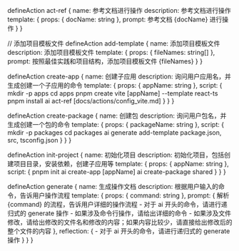 <!-- ai powered shell script generator -->
<!-- default-intereacting-language: 中文 -->

defineAction act-ref {
    name: 参考文档进行操作
    description: 参考文档进行操作
    template: {
        props: {
            docName: string
        },
        prompt: 参考文档 {docName} 进行操作
    }
}

// 添加项目模板文件
defineAction add-template {
    name: 添加项目模板文件
    description: 添加项目模板文件
    template: {
        props: {
            fileNames: string[]
        },
        prompt: 按照最佳实践和项目结构，添加项目模板文件 {fileNames}
    }
}

defineAction create-app {
    name: 创建子应用
    description: 询问用户应用名，并生成创建一个子应用的命令
    template: {
        props: {
            appName: string
        },
        script: {
            mkdir -p apps
            cd apps
            pnpm create vite [appName] --template react-ts
            pnpm install
            ai act-ref [docs/actions/config_vite.md]
        }
    }
}

defineAction create-package {
    name: 创建包
    description: 询问用户包名，并生成创建一个包的命令
    template: {
        props: {
            packageName: string
        },
        script: {
            mkdir -p packages
            cd packages
            ai generate add-template package.json, src, tsconfig.json
        }
    }
}

defineAction init-project {
    name: 初始化项目
    description: 初始化项目，包括创建项目目录，安装依赖，创建子应用等
    template: {
        props: {
            appName: string
        },
        script: {
            pnpm init
            ai create-app [appName]
            ai create-package shared
        }
    }
}


defineAction generate {
    name: 生成操作文档
    description: 根据用户输入的命令，告诉用户操作流程
    template: {
        props: {
            command: string
        },
        prompt: {
            解析 {command} 的流程，告诉用户详细的操作流程
            - 对于 ai 开头的命令，请进行递归式的 generate 操作
            - 如果涉及命令行操作，请给出详细的命令
            - 如果涉及文件修改，请给出修改的文件名和修改的内容；如果内容比较少，请直接给出修改后的整个文件的内容
        },
        reflection: {
             - 对于 ai 开头的命令，请进行递归式的 generate 操作
        }
    }
}